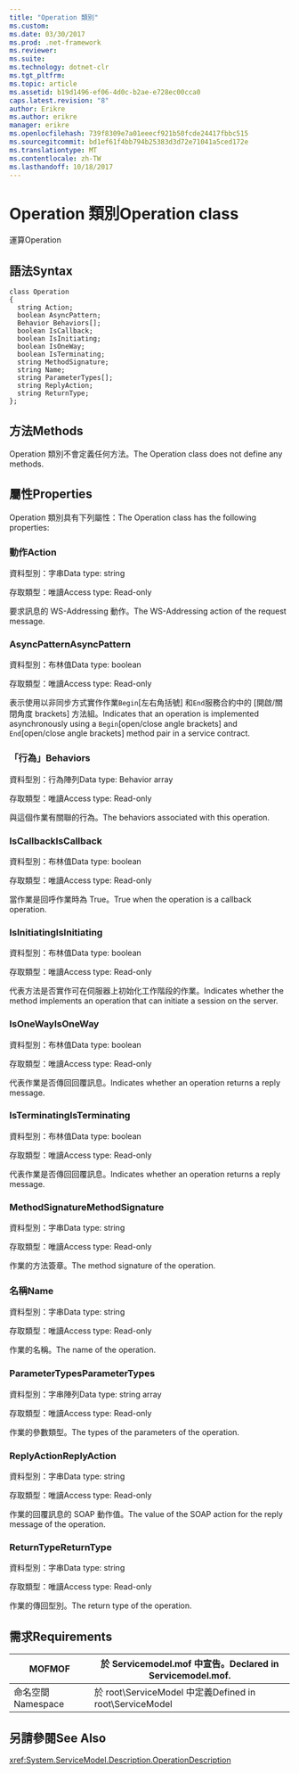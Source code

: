 ```yaml
---
title: "Operation 類別"
ms.custom: 
ms.date: 03/30/2017
ms.prod: .net-framework
ms.reviewer: 
ms.suite: 
ms.technology: dotnet-clr
ms.tgt_pltfrm: 
ms.topic: article
ms.assetid: b19d1496-ef06-4d0c-b2ae-e728ec00cca0
caps.latest.revision: "8"
author: Erikre
ms.author: erikre
manager: erikre
ms.openlocfilehash: 739f8309e7a01eeecf921b50fcde24417fbbc515
ms.sourcegitcommit: bd1ef61f4bb794b25383d3d72e71041a5ced172e
ms.translationtype: MT
ms.contentlocale: zh-TW
ms.lasthandoff: 10/18/2017
---
```

# <a name="operation-class"></a><span data-ttu-id="75ea8-102">Operation 類別</span><span class="sxs-lookup"><span data-stu-id="75ea8-102">Operation class</span></span>
<span data-ttu-id="75ea8-103">運算</span><span class="sxs-lookup"><span data-stu-id="75ea8-103">Operation</span></span>  
  
## <a name="syntax"></a><span data-ttu-id="75ea8-104">語法</span><span class="sxs-lookup"><span data-stu-id="75ea8-104">Syntax</span></span>  
  
```  
class Operation  
{  
  string Action;  
  boolean AsyncPattern;  
  Behavior Behaviors[];  
  boolean IsCallback;  
  boolean IsInitiating;  
  boolean IsOneWay;  
  boolean IsTerminating;  
  string MethodSignature;  
  string Name;  
  string ParameterTypes[];  
  string ReplyAction;  
  string ReturnType;  
};  
```  
  
## <a name="methods"></a><span data-ttu-id="75ea8-105">方法</span><span class="sxs-lookup"><span data-stu-id="75ea8-105">Methods</span></span>  
 <span data-ttu-id="75ea8-106">Operation 類別不會定義任何方法。</span><span class="sxs-lookup"><span data-stu-id="75ea8-106">The Operation class does not define any methods.</span></span>  
  
## <a name="properties"></a><span data-ttu-id="75ea8-107">屬性</span><span class="sxs-lookup"><span data-stu-id="75ea8-107">Properties</span></span>  
 <span data-ttu-id="75ea8-108">Operation 類別具有下列屬性：</span><span class="sxs-lookup"><span data-stu-id="75ea8-108">The Operation class has the following properties:</span></span>  
  
### <a name="action"></a><span data-ttu-id="75ea8-109">動作</span><span class="sxs-lookup"><span data-stu-id="75ea8-109">Action</span></span>  
 <span data-ttu-id="75ea8-110">資料型別：字串</span><span class="sxs-lookup"><span data-stu-id="75ea8-110">Data type: string</span></span>  
  
 <span data-ttu-id="75ea8-111">存取類型：唯讀</span><span class="sxs-lookup"><span data-stu-id="75ea8-111">Access type: Read-only</span></span>  
  
 <span data-ttu-id="75ea8-112">要求訊息的 WS-Addressing 動作。</span><span class="sxs-lookup"><span data-stu-id="75ea8-112">The WS-Addressing action of the request message.</span></span>  
  
### <a name="asyncpattern"></a><span data-ttu-id="75ea8-113">AsyncPattern</span><span class="sxs-lookup"><span data-stu-id="75ea8-113">AsyncPattern</span></span>  
 <span data-ttu-id="75ea8-114">資料型別：布林值</span><span class="sxs-lookup"><span data-stu-id="75ea8-114">Data type: boolean</span></span>  
  
 <span data-ttu-id="75ea8-115">存取類型：唯讀</span><span class="sxs-lookup"><span data-stu-id="75ea8-115">Access type: Read-only</span></span>  
  
 <span data-ttu-id="75ea8-116">表示使用以非同步方式實作作業`Begin`[左右角括號] 和`End`服務合約中的 [開啟/關閉角度 brackets] 方法組。</span><span class="sxs-lookup"><span data-stu-id="75ea8-116">Indicates that an operation is implemented asynchronously using a `Begin`[open/close angle brackets] and `End`[open/close angle brackets] method pair in a service contract.</span></span>  
  
### <a name="behaviors"></a><span data-ttu-id="75ea8-117">「行為」</span><span class="sxs-lookup"><span data-stu-id="75ea8-117">Behaviors</span></span>  
 <span data-ttu-id="75ea8-118">資料型別：行為陣列</span><span class="sxs-lookup"><span data-stu-id="75ea8-118">Data type: Behavior array</span></span>  
  
 <span data-ttu-id="75ea8-119">存取類型：唯讀</span><span class="sxs-lookup"><span data-stu-id="75ea8-119">Access type: Read-only</span></span>  
  
 <span data-ttu-id="75ea8-120">與這個作業有關聯的行為。</span><span class="sxs-lookup"><span data-stu-id="75ea8-120">The behaviors associated with this operation.</span></span>  
  
### <a name="iscallback"></a><span data-ttu-id="75ea8-121">IsCallback</span><span class="sxs-lookup"><span data-stu-id="75ea8-121">IsCallback</span></span>  
 <span data-ttu-id="75ea8-122">資料型別：布林值</span><span class="sxs-lookup"><span data-stu-id="75ea8-122">Data type: boolean</span></span>  
  
 <span data-ttu-id="75ea8-123">存取類型：唯讀</span><span class="sxs-lookup"><span data-stu-id="75ea8-123">Access type: Read-only</span></span>  
  
 <span data-ttu-id="75ea8-124">當作業是回呼作業時為 True。</span><span class="sxs-lookup"><span data-stu-id="75ea8-124">True when the operation is a callback operation.</span></span>  
  
### <a name="isinitiating"></a><span data-ttu-id="75ea8-125">IsInitiating</span><span class="sxs-lookup"><span data-stu-id="75ea8-125">IsInitiating</span></span>  
 <span data-ttu-id="75ea8-126">資料型別：布林值</span><span class="sxs-lookup"><span data-stu-id="75ea8-126">Data type: boolean</span></span>  
  
 <span data-ttu-id="75ea8-127">存取類型：唯讀</span><span class="sxs-lookup"><span data-stu-id="75ea8-127">Access type: Read-only</span></span>  
  
 <span data-ttu-id="75ea8-128">代表方法是否實作可在伺服器上初始化工作階段的作業。</span><span class="sxs-lookup"><span data-stu-id="75ea8-128">Indicates whether the method implements an operation that can initiate a session on the server.</span></span>  
  
### <a name="isoneway"></a><span data-ttu-id="75ea8-129">IsOneWay</span><span class="sxs-lookup"><span data-stu-id="75ea8-129">IsOneWay</span></span>  
 <span data-ttu-id="75ea8-130">資料型別：布林值</span><span class="sxs-lookup"><span data-stu-id="75ea8-130">Data type: boolean</span></span>  
  
 <span data-ttu-id="75ea8-131">存取類型：唯讀</span><span class="sxs-lookup"><span data-stu-id="75ea8-131">Access type: Read-only</span></span>  
  
 <span data-ttu-id="75ea8-132">代表作業是否傳回回覆訊息。</span><span class="sxs-lookup"><span data-stu-id="75ea8-132">Indicates whether an operation returns a reply message.</span></span>  
  
### <a name="isterminating"></a><span data-ttu-id="75ea8-133">IsTerminating</span><span class="sxs-lookup"><span data-stu-id="75ea8-133">IsTerminating</span></span>  
 <span data-ttu-id="75ea8-134">資料型別：布林值</span><span class="sxs-lookup"><span data-stu-id="75ea8-134">Data type: boolean</span></span>  
  
 <span data-ttu-id="75ea8-135">存取類型：唯讀</span><span class="sxs-lookup"><span data-stu-id="75ea8-135">Access type: Read-only</span></span>  
  
 <span data-ttu-id="75ea8-136">代表作業是否傳回回覆訊息。</span><span class="sxs-lookup"><span data-stu-id="75ea8-136">Indicates whether an operation returns a reply message.</span></span>  
  
### <a name="methodsignature"></a><span data-ttu-id="75ea8-137">MethodSignature</span><span class="sxs-lookup"><span data-stu-id="75ea8-137">MethodSignature</span></span>  
 <span data-ttu-id="75ea8-138">資料型別：字串</span><span class="sxs-lookup"><span data-stu-id="75ea8-138">Data type: string</span></span>  
  
 <span data-ttu-id="75ea8-139">存取類型：唯讀</span><span class="sxs-lookup"><span data-stu-id="75ea8-139">Access type: Read-only</span></span>  
  
 <span data-ttu-id="75ea8-140">作業的方法簽章。</span><span class="sxs-lookup"><span data-stu-id="75ea8-140">The method signature of the operation.</span></span>  
  
### <a name="name"></a><span data-ttu-id="75ea8-141">名稱</span><span class="sxs-lookup"><span data-stu-id="75ea8-141">Name</span></span>  
 <span data-ttu-id="75ea8-142">資料型別：字串</span><span class="sxs-lookup"><span data-stu-id="75ea8-142">Data type: string</span></span>  
  
 <span data-ttu-id="75ea8-143">存取類型：唯讀</span><span class="sxs-lookup"><span data-stu-id="75ea8-143">Access type: Read-only</span></span>  
  
 <span data-ttu-id="75ea8-144">作業的名稱。</span><span class="sxs-lookup"><span data-stu-id="75ea8-144">The name of the operation.</span></span>  
  
### <a name="parametertypes"></a><span data-ttu-id="75ea8-145">ParameterTypes</span><span class="sxs-lookup"><span data-stu-id="75ea8-145">ParameterTypes</span></span>  
 <span data-ttu-id="75ea8-146">資料型別：字串陣列</span><span class="sxs-lookup"><span data-stu-id="75ea8-146">Data type: string array</span></span>  
  
 <span data-ttu-id="75ea8-147">存取類型：唯讀</span><span class="sxs-lookup"><span data-stu-id="75ea8-147">Access type: Read-only</span></span>  
  
 <span data-ttu-id="75ea8-148">作業的參數類型。</span><span class="sxs-lookup"><span data-stu-id="75ea8-148">The types of the parameters of the operation.</span></span>  
  
### <a name="replyaction"></a><span data-ttu-id="75ea8-149">ReplyAction</span><span class="sxs-lookup"><span data-stu-id="75ea8-149">ReplyAction</span></span>  
 <span data-ttu-id="75ea8-150">資料型別：字串</span><span class="sxs-lookup"><span data-stu-id="75ea8-150">Data type: string</span></span>  
  
 <span data-ttu-id="75ea8-151">存取類型：唯讀</span><span class="sxs-lookup"><span data-stu-id="75ea8-151">Access type: Read-only</span></span>  
  
 <span data-ttu-id="75ea8-152">作業的回覆訊息的 SOAP 動作值。</span><span class="sxs-lookup"><span data-stu-id="75ea8-152">The value of the SOAP action for the reply message of the operation.</span></span>  
  
### <a name="returntype"></a><span data-ttu-id="75ea8-153">ReturnType</span><span class="sxs-lookup"><span data-stu-id="75ea8-153">ReturnType</span></span>  
 <span data-ttu-id="75ea8-154">資料型別：字串</span><span class="sxs-lookup"><span data-stu-id="75ea8-154">Data type: string</span></span>  
  
 <span data-ttu-id="75ea8-155">存取類型：唯讀</span><span class="sxs-lookup"><span data-stu-id="75ea8-155">Access type: Read-only</span></span>  
  
 <span data-ttu-id="75ea8-156">作業的傳回型別。</span><span class="sxs-lookup"><span data-stu-id="75ea8-156">The return type of the operation.</span></span>  
  
## <a name="requirements"></a><span data-ttu-id="75ea8-157">需求</span><span class="sxs-lookup"><span data-stu-id="75ea8-157">Requirements</span></span>  
  
|<span data-ttu-id="75ea8-158">MOF</span><span class="sxs-lookup"><span data-stu-id="75ea8-158">MOF</span></span>|<span data-ttu-id="75ea8-159">於 Servicemodel.mof 中宣告。</span><span class="sxs-lookup"><span data-stu-id="75ea8-159">Declared in Servicemodel.mof.</span></span>|  
|---------|-----------------------------------|  
|<span data-ttu-id="75ea8-160">命名空間</span><span class="sxs-lookup"><span data-stu-id="75ea8-160">Namespace</span></span>|<span data-ttu-id="75ea8-161">於 root\ServiceModel 中定義</span><span class="sxs-lookup"><span data-stu-id="75ea8-161">Defined in root\ServiceModel</span></span>|  
  
## <a name="see-also"></a><span data-ttu-id="75ea8-162">另請參閱</span><span class="sxs-lookup"><span data-stu-id="75ea8-162">See Also</span></span>  
 <xref:System.ServiceModel.Description.OperationDescription>
